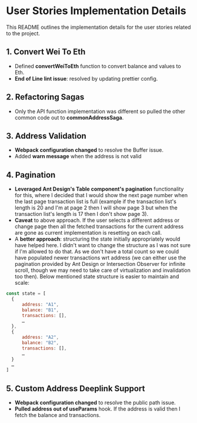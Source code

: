# User Stories Implementation Details

This README outlines the implementation details for the user stories related to the project.

## 1. Convert Wei To Eth

- Defined **convertWeiToEth** function to convert balance and values to Eth.
- **End of Line lint issue**: resolved by updating prettier config.

## 2. Refactoring Sagas

- Only the API function implementation was different so pulled the other common code out to **commonAddressSaga**.

## 3. Address Validation

- **Webpack configuration changed** to resolve the Buffer issue.
- Added **warn message** when the address is not valid

## 4. Pagination

- **Leveraged Ant Design's Table component's pagination** functionality for this, where I decided that I would show the next page number when the last page transaction list is full (example if the transaction list's length is 20 and I'm at page 2 then I will show page 3 but when the transaction list's length is 17 then I don't show page 3).
- **Caveat** to above approach. If the user selects a different address or change page then all the fetched transactions for the current address are gone as current implementation is resetting on each call.
- A **better approach**: structuring the state initially appropriately would have helped here. I didn't want to change the structure as I was not sure if I'm allowed to do that. As we don't have a total count so we could have populated newer transactions wrt address (we can either use the pagination provided by Ant Design or Intersection Observer for infinite scroll, though we may need to take care of virtualization and invalidation too then). Below mentioned state structure is easier to maintain and scale:

```javascript
const state = [
  {
      address: "A1",
      balance: "B1",
      transactions: [],
      …
  },
  {
      address: "A2",
      balance: "B2",
      transactions: [],
      …
  }
  …
]
```

## 5. Custom Address Deeplink Support

- **Webpack configuration changed** to resolve the public path issue.
- **Pulled address out of useParams** hook. If the address is valid then I fetch the balance and transactions.
